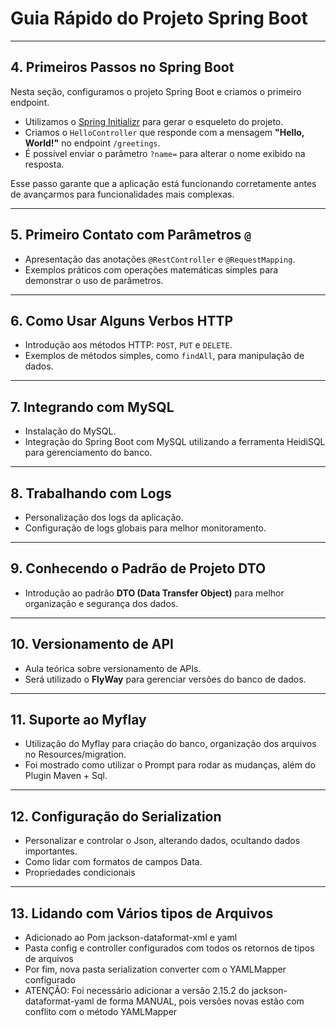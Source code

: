 # Guia Rápido do Projeto Spring Boot

---

## 4. Primeiros Passos no Spring Boot

Nesta seção, configuramos o projeto Spring Boot e criamos o primeiro endpoint.  

- Utilizamos o [Spring Initializr](https://start.spring.io/) para gerar o esqueleto do projeto.  
- Criamos o `HelloController` que responde com a mensagem **"Hello, World!"** no endpoint `/greetings`.  
- É possível enviar o parâmetro `?name=` para alterar o nome exibido na resposta.  

Esse passo garante que a aplicação está funcionando corretamente antes de avançarmos para funcionalidades mais complexas.

---

## 5. Primeiro Contato com Parâmetros `@`

- Apresentação das anotações `@RestController` e `@RequestMapping`.  
- Exemplos práticos com operações matemáticas simples para demonstrar o uso de parâmetros.

---

## 6. Como Usar Alguns Verbos HTTP

- Introdução aos métodos HTTP: `POST`, `PUT` e `DELETE`.  
- Exemplos de métodos simples, como `findAll`, para manipulação de dados.

---

## 7. Integrando com MySQL

- Instalação do MySQL.  
- Integração do Spring Boot com MySQL utilizando a ferramenta HeidiSQL para gerenciamento do banco.

---

## 8. Trabalhando com Logs

- Personalização dos logs da aplicação.  
- Configuração de logs globais para melhor monitoramento.

---

## 9. Conhecendo o Padrão de Projeto DTO

- Introdução ao padrão **DTO (Data Transfer Object)** para melhor organização e segurança dos dados.

---

## 10. Versionamento de API

- Aula teórica sobre versionamento de APIs.  
- Será utilizado o **FlyWay** para gerenciar versões do banco de dados.
  
---

## 11. Suporte ao Myflay

- Utilização do Myflay para criação do banco, organização dos arquivos no Resources/migration.  
- Foi mostrado como utilizar o Prompt para rodar as mudanças, além do Plugin Maven + Sql.


---

## 12. Configuração do Serialization

- Personalizar e controlar o Json, alterando dados, ocultando dados importantes.  
- Como lidar com formatos de campos Data.
- Propriedades condicionais

- ---

## 13. Lidando com Vários tipos de Arquivos

- Adicionado ao Pom jackson-dataformat-xml e yaml 
- Pasta config e controller configurados com todos os retornos de tipos de arquivos
- Por fim, nova pasta serialization converter com o YAMLMapper configurado
- ATENÇÃO: Foi necessário adicionar a versão 2.15.2 do jackson-dataformat-yaml de forma MANUAL, pois versões novas estão com conflito com o método YAMLMapper


